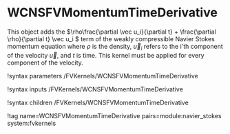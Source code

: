 # WCNSFVMomentumTimeDerivative

This object adds the $\rho\frac{\partial \vec u_i}{\partial t} + \frac{\partial \rho}{\partial t} \vec u_i $ term of the
weakly compressible Navier Stokes momentum equation where $\rho$ is the density,
$\vec u_i$ refers to the i'th component of the velocity $\vec{u}$, and $t$ is
time. This kernel must be applied for every component of the velocity.

!syntax parameters /FVKernels/WCNSFVMomentumTimeDerivative

!syntax inputs /FVKernels/WCNSFVMomentumTimeDerivative

!syntax children /FVKernels/WCNSFVMomentumTimeDerivative

!tag name=WCNSFVMomentumTimeDerivative pairs=module:navier_stokes system:fvkernels
